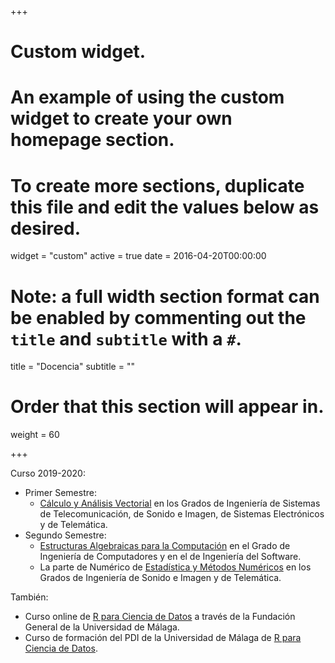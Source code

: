 +++
# Custom widget.
# An example of using the custom widget to create your own homepage section.
# To create more sections, duplicate this file and edit the values below as desired.
widget = "custom"
active = true
date = 2016-04-20T00:00:00

# Note: a full width section format can be enabled by commenting out the `title` and `subtitle` with a `#`.
title = "Docencia"
subtitle = ""

# Order that this section will appear in.
weight = 60

+++

Curso 2019-2020:

- Primer Semestre:
  - [Cálculo y Análisis Vectorial](https://www.uma.es/centers/subject/etsi-de-telecomunicacion/5108/52196/) en los Grados de Ingeniería de Sistemas de Telecomunicación, de Sonido e Imagen, de Sistemas Electrónicos y de Telemática.
- Segundo Semestre:
  - [Estructuras Algebraicas para la Computación](https://www.uma.es/centers/subject/etsi-informatica/5103/51143/) en el Grado de Ingeniería de Computadores y en el de Ingeniería del Software.
  - La parte de Numérico de [Estadística y Métodos Numéricos](https://www.uma.es/centers/subject/etsi-de-telecomunicacion/5108/52202/) en los Grados de Ingeniería de Sonido e Imagen y de Telemática.

También:

- Curso online de [R para Ciencia de Datos](https://fguma.es/course/r-ciencia-datos/) a través de la Fundación General de la Universidad de Málaga.
- Curso de formación del PDI de la Universidad de Málaga de [R para Ciencia de Datos](www.uma.es).
